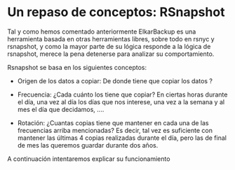 # Un repaso de conceptos: RSnapshot

Tal y como hemos comentado anteriormente ElkarBackup es una herramienta basada en  otras herramientas libres, sobre todo en rsnyc y rsnapshot, y como la mayor parte de su lógica responde a la lógica de rsnapshot, merece la pena detenerse para analizar su comportamiento.

Rsnapshot se basa en los siguientes conceptos:

- Origen de los datos a copiar: De donde tiene que copiar los datos ?

- Frecuencia: ¿Cada cuánto los tiene que copiar? En ciertas horas durante el día,  una vez al día los días que nos interese, una vez a la semana y al mes el día que decidamos,  ....

- Rotación: ¿Cuantas copias tiene que mantener en cada una de las frecuencias arriba mencionadas? Es decir, tal vez es suficiente con mantener las últimas 4 copias realizadas durante el día, pero las de final de mes las queremos guardar durante dos años.

A continuación intentaremos explicar su funcionamiento
